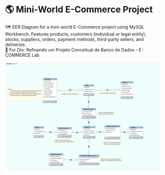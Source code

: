 # 🌎 Mini-World E-Commerce Project
🗺️ EER Diagram for a mini-world E-Commerce project using MySQL Workbench. Features products, customers (individual or legal entity), stocks, suppliers, orders, payment methods, third-party sellers, and deliveries.  
📂 For Dio: Refinando um Projeto Conceitual de Banco de Dados – E-COMMERCE Lab

![E-Commerce Mini-World Diagram ERR](https://github.com/alanthebrighter/EcommerceDiagramEER/blob/main/EcommecerImage.png?raw=true)
